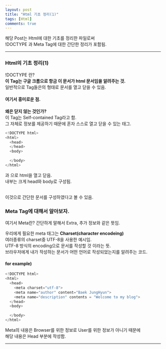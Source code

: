 ```yaml
---
layout: post
title: "Html 기초 정리(1)"
tags: [Html]
comments: true
---
```

 
해당 Post는 Html에 대한 기초를 정리한 파일로써<br>
!DOCTYPE 과 Meta Tag에 대한 간단한 정리가 포함됨.

---

### Html의 기초 정리(1)

<p>

!DOCTYPE 란?<br>
<strong>이 Tag는 구글 크롬으로 항금 이 문서가 html 문서임을 알려주는 것.</strong><br>
일반적으로 Tag들은<Tag></Tag>의 형태로 문서를 열고 닫을 수 있음.<br>
</p>

#### 여기서 흥미로운 점.<br>
<strong> 왜<!DOCTYPE html>은 닫지 않는 것인가? </strong><br>
이 Tag는 Self-contained Tag라고 함.<br>
그 자체로 정보를 제공하기 때문에 혼자 스스로 열고 닫을 수 있는 태그.<br>

```js
<!DOCTYPE html>
<html>
  <head>
  </head>
  <body>
    
  </body>
</html>

```
<html>과 </html>으로 html을 열고 닫음.<br>
내부는 크게 head와 body로 구성됨.<br>
<br>

이것으로 간단한 문서를 구성하였다고 볼 수 있음.<br>

### Meta Tag에 대해서 알아보자.<br>
여기서 Meta란? 간단하게 말해서 Extra, 추가 정보와 같은 뜻임.<br>

우리에게 필요한 meta 태그는 <strong>Charset(character encodeing)</strong><br>
여러종류의 charset중 UTF-8을 사용한 예시임.<br>
UTF-8 방식의 encoding으로 문서를 작성할 것 이라는 뜻.<br>
브라우저에게 내가 작성하는 문서가 어떤 언어로 작성되었는지를 알려주는 코드.<br>

#### for example)
```js
<!DOCTYPE html>
<html>
  <head>
    <meta charset="utf-8">
    <meta name="author" content="Baek JungHyun">
    <meta name="description" contents = "Welcome to my blog">
  </head>
  <body>
    
  </body>
</html>
```
Meta의 내용은 Browser를 위한 정보로 User를 위한 정보가 아니기 때문에<br>
해당 내용은 Head 부분에 작성함.<br>

---
